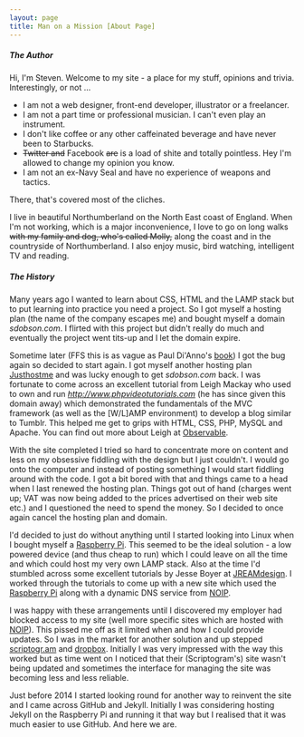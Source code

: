 ```yaml
---
layout: page
title: Man on a Mission [About Page]
---
```


##### The Author

Hi, I'm Steven. Welcome to my site - a place for my stuff, opinions and trivia. Interestingly, or not ...

* I am not a web designer, front-end developer, illustrator or a freelancer.
* I am not a part time or professional musician. I can't even play an instrument.
* I don't like coffee or any other caffeinated beverage and have never been to Starbucks.
* ~~Twitter and~~ Facebook ~~are~~ is a load of shite and totally pointless. Hey I'm allowed to change my opinion you know.
* I am not an ex-Navy Seal and have no experience of weapons and tactics.

There, that's covered most of the cliches.

I live in beautiful Northumberland on the North East coast of England. When I'm not working, which is a major inconvenience, I love to go on long
walks ~~with my family and dog, who's called Molly,~~ along the coast and in the countryside of Northumberland. I also enjoy music, bird watching, intelligent TV and 
reading.

##### The History

Many years ago I wanted to learn about CSS, HTML and the LAMP stack but to put learning into practice you need a project. So I got myself a hosting 
plan (the name of the company escapes me) and bought myself a domain *sdobson.com*. I flirted with this project but didn't really do much and eventually
the project went tits-up and I let the domain expire.

Sometime later (FFS this is as vague as Paul Di'Anno's [book](http://scriptogr.am/sdobson/post/quick-book-review)) I got the bug again so decided to 
start again. I got myself another hosting plan [Justhostme](http://www.justhostme.co.uk) and was lucky enough to get *sdobson.com* back. I was fortunate 
to come across an excellent tutorial from Leigh Mackay who used to own and run *http://www.phpvideotutorials.com* (he has since given this domain away) 
which demonstrated the fundamentals of the MVC framework (as well as the [W/L]AMP environment) to develop a blog similar to Tumblr. This helped me 
get to grips with HTML, CSS, PHP, MySQL and Apache. You can find out more about Leigh at [Observable](http://observable.com.au).

With the site completed I tried so hard to concentrate more on content and less on my obsessive fiddling with the design but I just couldn't. I would 
go onto the computer and instead of posting something I would start fiddling around with the code. I got a bit bored with that and things came to a head 
when I last renewed the hosting plan. Things got out of hand (charges went up; VAT was now being added to the prices advertised on their web site etc.) 
and I questioned the need to spend the money. So I decided to once again cancel the hosting plan and domain.

I'd decided to just do without anything until I started looking into Linux when I bought myself a [Raspberry Pi](http://www.raspberrypi.org). This 
seemed to be the ideal solution - a low powered device (and thus cheap to run) which I could leave on all the time and which could host my very own 
LAMP stack. Also at the time I'd stumbled across some excellent tutorials by Jesse Boyer at [JREAMdesign](http://jream.com/). I worked through the 
tutorials to come up with a new site which used the [Raspberry Pi](http://www.raspberrypi.org) along with a dynamic DNS service from [NOIP](http://www.noip.com/). 

I was happy with these arrangements until I discovered my employer had blocked access to my site (well more specific sites which are hosted with 
[NOIP](http://www.noip.com/)). This pissed me off as it limited when and how I could provide updates. So I was in the market for another solution and 
up stepped [scriptogr.am](http://scriptogr.am) and [dropbox](http://www.dropbox.com). Initially I was very impressed with the way this worked but as time 
went on I noticed that their (Scriptogram's) site wasn't being updated and sometimes the interface for managing the site was becoming less and less reliable.

Just before 2014 I started looking round for another way to reinvent the site and I came across GitHub and Jekyll. Initially I was considering hosting Jekyll 
on the Raspberry Pi and running it that way but I realised that it was much easier to use GitHub. And here we are.
